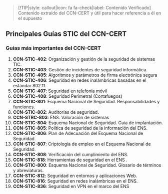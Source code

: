 > [!TIP|style: callout|icon: fa fa-check|label: Contenido Verificado]
> Contenido extraído del CCN-CERT y útil para hacer referencia a él en el supuesto

## Principales Guías STIC del CCN-CERT <!-- {docsify-ignore} -->

### Guías más importantes del CCN-CERT

1. **CCN-STIC-402**: Organización y gestión de la seguridad de sistemas TIC.
2. **CCN-STIC-403**: Gestión de incidentes de seguridad informática.
3. **CCN-STIC-405**: Algoritmos y parámetros de firma electrónica segura
4. **CCN-STIC-406**: Seguridad en redes inalámbricas basadas en el estándar 802.11.
5. **CCN-STIC-407**: Seguridad en telefonía móvil
6. **CCN-STIC-408**: Seguridad Perimetral (Cortafuegos)
7. **CCN-STIC-801**: Esquema Nacional de Seguridad. Responsabilidades y funciones.
8. **CCN-STIC-802**: Auditorías de seguridad.
9. **CCN-STRC-803**: ENS. Valoración de sistemas
10. **CCN-STIC-804**: Esquema Nacional de Seguridad. Guía de implantación.
11. **CCN-STIC-805**: Política de seguridad de la información del ENS.
12. **CCN-STIC-806**: Plan de Adecuación del Esquema Nacional de Seguridad.
13. **CCN-STIC-807**: Criptología de empleo en el Esquema Nacional de Seguridad.
14. **CCN-STIC-808**: Verificación del cumplimiento del ENS.
15. **CCN-STIC-818**: Herramientas de seguridad en el ENS .
16. **CCN-STIC-800**: Esquema Nacional de Seguridad. Glosario de términos y abreviaturas.
17. **CCN-STIC-812**: Seguridad en entornos y aplicaciones Web.
18. **CCN-STIC-816**: Seguridad en redes inalámbricas en el ENS.
19. **CCN-STIC-836**: Seguridad en VPN en el marco del ENS